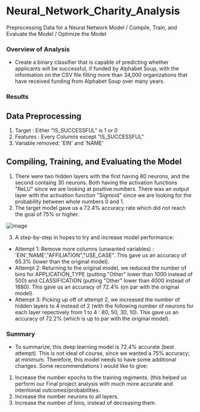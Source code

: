 # Neural_Network_Charity_Analysis
Preprocessing Data for a Neural Network Model / Compile, Train, and Evaluate the Model / Optimize the Model

### Overview of Analysis
- Create a binary classifier that is capable of predicting whether applicants will be successful, if funded by Alphabet Soup, with the information on the CSV file filling more than 34,000 organizations that have received funding from Alphabet Soup over many years.

### Results

## Data Preprocessing
1. Target : Either "IS_SUCCESSFUL" is 1 or 0
2. Features : Every Columns except "IS_SUCCESSFUL"
3. Variable removed: 'EIN' and 'NAME'

## Compiling, Training, and Evaluating the Model
1. There were two hidden layers with the first having 80 neurons, and the second containg 30 neurons. Both having the activation functions "ReLU" since we are looking at positive numbers. There was an output layer with the activation function "Sigmoid" since we are looking for the probability between whole numbers 0 and 1. 
2. The target model gave us a 72.4% accuracy rate which did not reach the goal of 75% or higher.

![image](https://github.com/Angel00Michel/Neural_Network_Charity_Analysis/assets/106771574/77366b04-d118-4e6c-85ad-20f03a5a6ad2)

3. A step-by-step in hopes to try and increase model performance:

- Attempt 1: Remove more columns (unwanted variables) : 'EIN','NAME',"AFFILIATION","USE_CASE". This gave us an accuracy of 65.3% (lower than the original model). 
- Attempt 2: Returning to the original model, we reduced the number of bins for APPLICATION_TYPE (putting "Other" lower than 1000 instead of 500) and CLASSIFICATION (putting "Other" lower than 4000 instead of 1880). This gave us an accuracy of 72.4% (on par with the original model). 
- Attempt 3: Picking up off of attempt 2, we increased the number of hidden layers to 4 instead of 2 (with the following number of neurons for each layer repectively from 1 to 4 : 80, 50, 30, 10). This gave us an accuracy of 72.2% (which is up to par with the original model). 

### Summary
- To summarize, this deep learning model is 72.4% accurate (best attempt). This is not ideal of course, since we wanted a 75% accuracy; at minimum. Therefore, this model needs to have some additional changes. Some recommendations I would like to give:
1. Increase the number epochs to the training regiments. (this helped us perform our Final project analysis with much more accurate and intentional outcomes/probabilities. 
2. Increase the number neurons to all layers. 
3. Increase the number of bins, instead of decreasing them.
